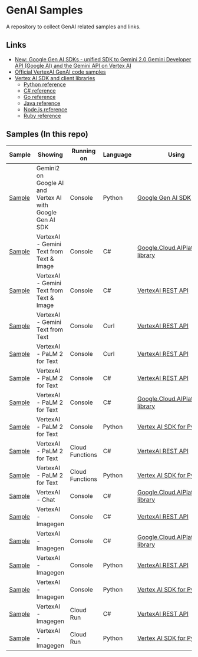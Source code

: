 # GenAI Samples

A repository to collect GenAI related samples and links.

## Links

* [New: Google Gen AI SDKs - unified SDK to Gemini 2.0 Gemini Developer API (Google AI) and the Gemini API on Vertex AI](https://cloud.google.com/vertex-ai/generative-ai/docs/sdks/overview)
* [Official VertexAI GenAI code samples](https://cloud.google.com/vertex-ai/docs/samples?text=generative)
* [Vertex AI SDK and client libraries](https://cloud.google.com/vertex-ai/docs/start/client-libraries)
  * [Python reference](https://cloud.google.com/vertex-ai/docs/python-sdk/use-vertex-ai-python-sdk)
  * [C# reference](https://cloud.google.com/dotnet/docs/reference/Google.Cloud.AIPlatform.V1/latest)
  * [Go reference](https://cloud.google.com/go/docs/reference/cloud.google.com/go/aiplatform/latest/apiv1)
  * [Java reference](https://cloud.google.com/java/docs/reference/google-cloud-aiplatform/latest/overview)
  * [Node.js reference](https://cloud.google.com/nodejs/docs/reference/aiplatform/latest)
  * [Ruby reference](https://cloud.google.com/ruby/docs/reference/google-cloud-ai_platform/latest)

## Samples (In this repo)

| Sample | Showing | Running on | Language | Using |
| --- | --- | --- | --- | --- |
| [Sample](./vertexai/gemini2/hello-world/) | Gemini2 on Google AI and Vertex AI with Google Gen AI SDK | Console | Python | [Google Gen AI SDK](https://googleapis.github.io/python-genai/) |
| [Sample](./vertexai/gemini/console/csharp/sdk/) | VertexAI - Gemini Text from Text & Image | Console | C# | [Google.Cloud.AIPlatform.V1 library](https://cloud.google.com/dotnet/docs/reference/Google.Cloud.AIPlatform.V1/latest/Google.Cloud.AIPlatform.V1.PredictionServiceClient) |
| [Sample](./vertexai/gemini/console/csharp/rest/) | VertexAI - Gemini Text from Text & Image | Console | C# | [VertexAI REST API](https://cloud.google.com/vertex-ai/docs/reference/rest/v1/projects.locations.publishers.models) |
| [Sample](./vertexai/gemini/console/curl/) | VertexAI - Gemini Text from Text | Console | Curl | [VertexAI REST API](https://cloud.google.com/vertex-ai/docs/reference/rest/v1/projects.locations.publishers.models) |
| [Sample](./vertexai/palm2-text/console/curl/) | VertexAI - PaLM 2 for Text | Console | Curl | [VertexAI REST API](https://cloud.google.com/vertex-ai/docs/reference/rest/v1/projects.locations.publishers.models) |
| [Sample](./vertexai/palm2-text/console/csharp/rest) | VertexAI - PaLM 2 for Text | Console | C# | [VertexAI REST API](https://cloud.google.com/vertex-ai/docs/reference/rest/v1/projects.locations.publishers.models) |
| [Sample](./vertexai/palm2-text/console/csharp/sdk) | VertexAI - PaLM 2 for Text | Console | C# | [Google.Cloud.AIPlatform.V1 library](https://cloud.google.com/dotnet/docs/reference/Google.Cloud.AIPlatform.V1/latest/Google.Cloud.AIPlatform.V1.PredictionServiceClient) |
| [Sample](./vertexai/palm2-text/console/python/sdk)  | VertexAI - PaLM 2 for Text | Console | Python | [Vertex AI SDK for Python](https://cloud.google.com/python/docs/reference/aiplatform/latest/vertexai.language_models.TextGenerationModel) |
| [Sample](./vertexai/palm2-text/functions/csharp/rest) | VertexAI - PaLM 2 for Text | Cloud Functions | C# | [VertexAI REST API](https://cloud.google.com/vertex-ai/docs/reference/rest/v1/projects.locations.publishers.models) |
| [Sample](./vertexai/palm2-text/functions/python/sdk) | VertexAI - PaLM 2 for Text | Cloud Functions | Python | [Vertex AI SDK for Python](https://cloud.google.com/python/docs/reference/aiplatform/latest/vertexai.language_models.TextGenerationModel) |
| [Sample](./vertexai/chat/console/csharp/sdk/) | VertexAI - Chat | Console | C# | [Google.Cloud.AIPlatform.V1 library](https://cloud.google.com/dotnet/docs/reference/Google.Cloud.AIPlatform.V1/latest/Google.Cloud.AIPlatform.V1.PredictionServiceClient) |
| [Sample](./vertexai/imagegen/console/csharp/rest) | VertexAI - Imagegen | Console | C# | [VertexAI REST API](https://cloud.google.com/vertex-ai/docs/reference/rest/v1/projects.locations.publishers.models) |
| [Sample](./vertexai/imagegen/console/csharp/sdk) | VertexAI - Imagegen | Console | C# | [Google.Cloud.AIPlatform.V1 library](https://cloud.google.com/dotnet/docs/reference/Google.Cloud.AIPlatform.V1/latest/Google.Cloud.AIPlatform.V1.PredictionServiceClient) |
| [Sample](./vertexai/imagegen/console/python/rest) | VertexAI - Imagegen | Console | Python | [VertexAI REST API](https://cloud.google.com/vertex-ai/docs/reference/rest/v1/projects.locations.publishers.models) |
| [Sample](./vertexai/imagegen/console/python/sdk) | VertexAI - Imagegen | Console | Python | [Vertex AI SDK for Python](https://cloud.google.com/python/docs/reference/aiplatform/latest/vertexai.preview.vision_models.ImageGenerationModel) |
| [Sample](./vertexai/imagegen/run/csharp/rest) | VertexAI - Imagegen | Cloud Run | C# | [VertexAI REST API](https://cloud.google.com/vertex-ai/docs/reference/rest/v1/projects.locations.publishers.models) |
| [Sample](./vertexai/imagegen/run/python/sdk) | VertexAI - Imagegen | Cloud Run | Python | [Vertex AI SDK for Python](https://cloud.google.com/python/docs/reference/aiplatform/latest/vertexai.preview.vision_models.ImageGenerationModel) |

